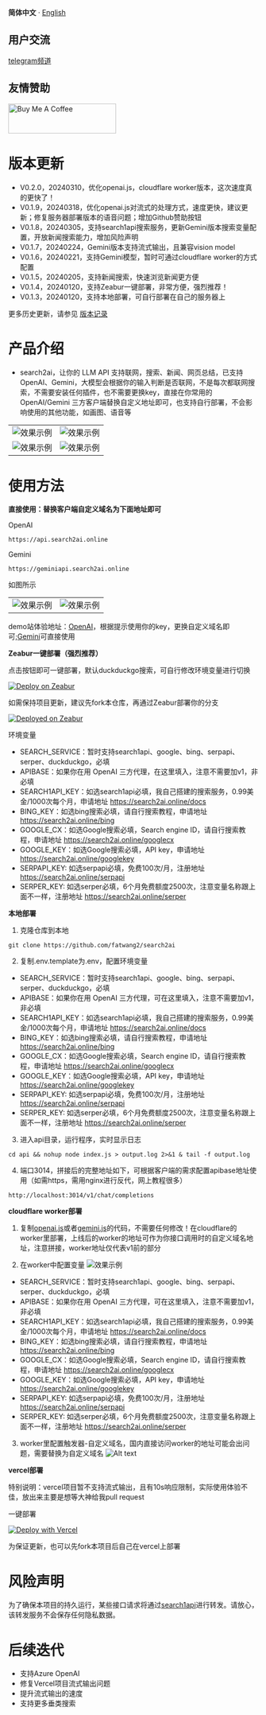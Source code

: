 
**简体中文** · [English](README-EN.md) 

## 用户交流
[telegram频道](https://sum4all.one/telegram)

## 友情赞助
<a href="https://www.buymeacoffee.com/fatwang2" target="_blank"><img src="https://cdn.buymeacoffee.com/buttons/v2/default-yellow.png" alt="Buy Me A Coffee" style="height: 60px !important;width: 217px !important;" ></a>

# 版本更新
- V0.2.0，20240310，优化openai.js，cloudflare worker版本，这次速度真的更快了！
- V0.1.9，20240318，优化openai.js对流式的处理方式，速度更快，建议更新；修复服务器部署版本的语音问题；增加Github赞助按钮
- V0.1.8，20240305，支持search1api搜索服务，更新Gemini版本搜索变量配置，开放新闻搜索能力，增加风险声明
- V0.1.7，20240224，Gemini版本支持流式输出，且兼容vision model
- V0.1.6，20240221，支持Gemini模型，暂时可通过cloudflare worker的方式配置
- V0.1.5，20240205，支持新闻搜索，快速浏览新闻更方便
- V0.1.4，20240120，支持Zeabur一键部署，非常方便，强烈推荐！
- V0.1.3，20240120，支持本地部署，可自行部署在自己的服务器上

更多历史更新，请参见 [版本记录](https://github.com/fatwang2/search2ai/releases)

# 产品介绍
- search2ai，让你的 LLM API 支持联网，搜索、新闻、网页总结，已支持OpenAI、Gemini，大模型会根据你的输入判断是否联网，不是每次都联网搜索，不需要安装任何插件，也不需要更换key，直接在你常用的 OpenAI/Gemini 三方客户端替换自定义地址即可，也支持自行部署，不会影响使用的其他功能，如画图、语音等 

<table>
    <tr>
        <td><img src="pictures/Opencatnews.png" alt="效果示例"></td>
        <td><img src="pictures/BotGem.png" alt="效果示例"></td>
    </tr>
    <tr>
        <td><img src="pictures/Lobehub.png" alt="效果示例"></td>
        <td><img src="pictures/url.png" alt="效果示例"></td>
    </tr>
</table>

# 使用方法
**直接使用：替换客户端自定义域名为下面地址即可**

OpenAI
```
https://api.search2ai.online
```
Gemini
```
https://geminiapi.search2ai.online
```

如图所示
<table>
    <tr>
        <td><img src="pictures/Opencat2.png" alt="效果示例"></td>
        <td><img src="pictures/NextChat.png" alt="效果示例"></td>
    </tr>
</table>

demo站体验地址：[OpenAI](https://search2ai.online/demo)，根据提示使用你的key，更换自定义域名即可;[Gemini](https://search2ai.online/gemini)可直接使用

**Zeabur一键部署（强烈推荐）**

点击按钮即可一键部署，默认duckduckgo搜索，可自行修改环境变量进行切换

[![Deploy on Zeabur](https://zeabur.com/button.svg)](https://zeabur.com/templates/A4HGYF?referralCode=fatwang2)

如需保持项目更新，建议先fork本仓库，再通过Zeabur部署你的分支

[![Deployed on Zeabur](https://zeabur.com/deployed-on-zeabur-dark.svg)](https://zeabur.com?referralCode=fatwang2&utm_source=fatwang2&utm_campaign=oss)

环境变量
- SEARCH_SERVICE：暂时支持search1api、google、bing、serpapi、serper、duckduckgo，必填
- APIBASE：如果你在用 OpenAI 三方代理，在这里填入，注意不需要加v1，非必填
- SEARCH1API_KEY：如选search1api必填，我自己搭建的搜索服务，0.99美金/1000次每个月，申请地址 https://search2ai.online/docs
- BING_KEY：如选bing搜索必填，请自行搜索教程，申请地址 https://search2ai.online/bing
- GOOGLE_CX：如选Google搜索必填，Search engine ID，请自行搜索教程，申请地址 https://search2ai.online/googlecx
- GOOGLE_KEY：如选Google搜索必填，API key，申请地址 https://search2ai.online/googlekey
- SERPAPI_KEY: 如选serpapi必填，免费100次/月，注册地址 https://search2ai.online/serpapi
- SERPER_KEY: 如选serper必填，6个月免费额度2500次，注意变量名称跟上面不一样，注册地址 https://search2ai.online/serper

**本地部署**
1. 克隆仓库到本地
```
git clone https://github.com/fatwang2/search2ai
```
2. 复制.env.template为.env，配置环境变量
- SEARCH_SERVICE：暂时支持search1api、google、bing、serpapi、serper、duckduckgo，必填
- APIBASE：如果你在用 OpenAI 三方代理，可在这里填入，注意不需要加v1，非必填
- SEARCH1API_KEY：如选search1api必填，我自己搭建的搜索服务，0.99美金/1000次每个月，申请地址 https://search2ai.online/docs
- BING_KEY：如选bing搜索必填，请自行搜索教程，申请地址 https://search2ai.online/bing
- GOOGLE_CX：如选Google搜索必填，Search engine ID，请自行搜索教程，申请地址 https://search2ai.online/googlecx
- GOOGLE_KEY：如选Google搜索必填，API key，申请地址 https://search2ai.online/googlekey
- SERPAPI_KEY: 如选serpapi必填，免费100次/月，注册地址 https://search2ai.online/serpapi
- SERPER_KEY: 如选serper必填，6个月免费额度2500次，注意变量名称跟上面不一样，注册地址 https://search2ai.online/serper

3. 进入api目录，运行程序，实时显示日志
```
cd api && nohup node index.js > output.log 2>&1 & tail -f output.log
```

4. 端口3014，拼接后的完整地址如下，可根据客户端的需求配置apibase地址使用（如需https，需用nginx进行反代，网上教程很多）
```
http://localhost:3014/v1/chat/completions
```

**cloudflare worker部署**
1. 复制[openai.js](https://search2ai.online/cloudflare)或者[gemini.js](https://search2ai.online/geminicf)的代码，不需要任何修改！在cloudflare的worker里部署，上线后的worker的地址可作为你接口调用时的自定义域名地址，注意拼接，worker地址仅代表v1前的部分

2. 在worker中配置变量
![效果示例](pictures/worker.png)
- SEARCH_SERVICE：暂时支持search1api、google、bing、serpapi、serper、duckduckgo，必填
- APIBASE：如果你在用 OpenAI 三方代理，可在这里填入，注意不需要加v1，非必填
- SEARCH1API_KEY：如选search1api必填，我自己搭建的搜索服务，0.99美金/1000次每个月，申请地址 https://search2ai.online/docs
- BING_KEY：如选bing搜索必填，请自行搜索教程，申请地址 https://search2ai.online/bing
- GOOGLE_CX：如选Google搜索必填，Search engine ID，请自行搜索教程，申请地址 https://search2ai.online/googlecx
- GOOGLE_KEY：如选Google搜索必填，API key，申请地址 https://search2ai.online/googlekey
- SERPAPI_KEY: 如选serpapi必填，免费100次/月，注册地址 https://search2ai.online/serpapi
- SERPER_KEY: 如选serper必填，6个月免费额度2500次，注意变量名称跟上面不一样，注册地址 https://search2ai.online/serper

3. worker里配置触发器-自定义域名，国内直接访问worker的地址可能会出问题，需要替换为自定义域名
![Alt text](pictures/域名.png)

**vercel部署**

特别说明：vercel项目暂不支持流式输出，且有10s响应限制，实际使用体验不佳，放出来主要是想等大神给我pull request

一键部署

[![Deploy with Vercel](https://vercel.com/button)](https://vercel.com/new/clone?repository-url=https%3A%2F%2Fgithub.com%2Ffatwang2%2Fsearch2ai&env=SEARCH_SERVICE&envDescription=%E6%9A%82%E6%97%B6%E6%94%AF%E6%8C%81google%E3%80%81bing%E3%80%81serpapi%E3%80%81serper%E3%80%81duckduckgo%EF%BC%8C%E5%BF%85%E5%A1%AB)

为保证更新，也可以先fork本项目后自己在vercel上部署

# 风险声明
为了确保本项目的持久运行，某些接口请求将通过[search1api](https://search.search2ai.one)进行转发。请放心，该转发服务不会保存任何隐私数据。

# 后续迭代
- 支持Azure OpenAI
- 修复Vercel项目流式输出问题
- 提升流式输出的速度
- 支持更多垂类搜索